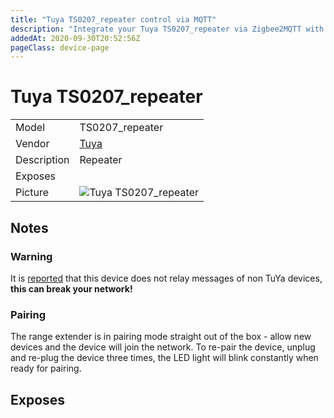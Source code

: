 ```yaml
---
title: "Tuya TS0207_repeater control via MQTT"
description: "Integrate your Tuya TS0207_repeater via Zigbee2MQTT with whatever smart home infrastructure you are using without the vendor's bridge or gateway."
addedAt: 2020-09-30T20:52:56Z
pageClass: device-page
---
```


<!-- !!!! -->
<!-- ATTENTION: This file is auto-generated through docgen! -->
<!-- You can only edit the "Notes"-Section between the two comment lines "Notes BEGIN" and "Notes END". -->
<!-- Do not use h1 or h2 heading within "## Notes"-Section. -->
<!-- !!!! -->

# Tuya TS0207_repeater

|     |     |
|-----|-----|
| Model | TS0207_repeater  |
| Vendor  | [Tuya](/supported-devices/#v=Tuya)  |
| Description | Repeater |
| Exposes |  |
| Picture | ![Tuya TS0207_repeater](https://www.zigbee2mqtt.io/images/devices/TS0207_repeater.png) |


<!-- Notes BEGIN: You can edit here. Add "## Notes" headline if not already present. -->
## Notes

### Warning
It is [reported](https://github.com/zigpy/zigpy/discussions/736#discussioncomment-730883) that this device does not relay messages of non TuYa devices, **this can break your network!**

### Pairing

The range extender is in pairing mode straight out of the box - allow new devices and the device will join the network. To re-pair the device, unplug and re-plug the device three times, the LED light will blink constantly when ready for pairing.
<!-- Notes END: Do not edit below this line -->




## Exposes



